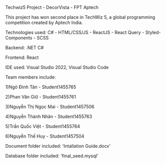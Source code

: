 Techwiz5 Project - DecorVista - FPT Aptech

This project has won second place in TechWiz 5, a global programming competition created by Aptech India.

Technologies used: C# - HTML/CSS/JS - ReactJS - React Query - Styled-Components - SCSS

Backend: .NET C#

Frontend: React

IDE used: Visual Studio 2022, Visual Studio Code

Team members include:

1)Ngô Đình Tân - Student1455765

2)Phan Văn Giữ - Student1455761

3)Nguyễn Thị Ngọc Mai - Student1457506

4)Nguyễn Thành Nhân - Student1455763

5)Trần Quốc Việt - Student1455764

6)Nguyễn Thế Huy - Student1457504

Document folder included: 'Intallation Guide.docx'

Database folder included: 'final_seed.mysql'
